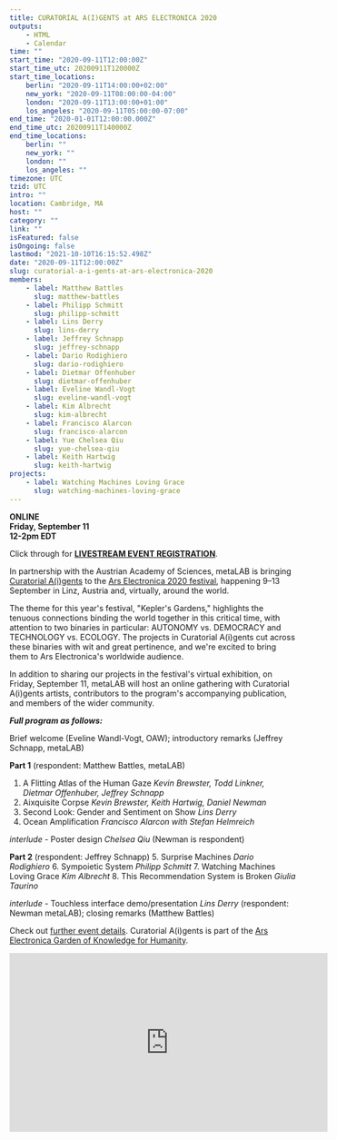 ```yaml
---
title: CURATORIAL A(I)GENTS at ARS ELECTRONICA 2020
outputs:
    - HTML
    - Calendar
time: ""
start_time: "2020-09-11T12:00:00Z"
start_time_utc: 20200911T120000Z
start_time_locations:
    berlin: "2020-09-11T14:00:00+02:00"
    new_york: "2020-09-11T08:00:00-04:00"
    london: "2020-09-11T13:00:00+01:00"
    los_angeles: "2020-09-11T05:00:00-07:00"
end_time: "2020-01-01T12:00:00.000Z"
end_time_utc: 20200911T140000Z
end_time_locations:
    berlin: ""
    new_york: ""
    london: ""
    los_angeles: ""
timezone: UTC
tzid: UTC
intro: ""
location: Cambridge, MA
host: ""
category: ""
link: ""
isFeatured: false
isOngoing: false
lastmod: "2021-10-10T16:15:52.498Z"
date: "2020-09-11T12:00:00Z"
slug: curatorial-a-i-gents-at-ars-electronica-2020
members:
    - label: Matthew Battles
      slug: matthew-battles
    - label: Philipp Schmitt
      slug: philipp-schmitt
    - label: Lins Derry
      slug: lins-derry
    - label: Jeffrey Schnapp
      slug: jeffrey-schnapp
    - label: Dario Rodighiero
      slug: dario-rodighiero
    - label: Dietmar Offenhuber
      slug: dietmar-offenhuber
    - label: Eveline Wandl-Vogt
      slug: eveline-wandl-vogt
    - label: Kim Albrecht
      slug: kim-albrecht
    - label: Francisco Alarcon
      slug: francisco-alarcon
    - label: Yue Chelsea Qiu
      slug: yue-chelsea-qiu
    - label: Keith Hartwig
      slug: keith-hartwig
projects:
    - label: Watching Machines Loving Grace
      slug: watching-machines-loving-grace
---
```

**ONLINE<br />
Friday, September 11<br />
12-2pm EDT** 

Click through for [**LIVESTREAM EVENT REGISTRATION**](https://zoom.us/webinar/register/WN_1OqrxWZWT6WhPXxFD8ScTQ).

In partnership with the Austrian Academy of Sciences, metaLAB is bringing [Curatorial A(i)gents](https://metalabharvard.github.io/projects/curatorial-aigents/) to the [Ars Electronica 2020 festival](https://ars.electronica.art/keplersgardens/en/), happening 9–13 September in Linz, Austria and, virtually, around the world. 

The theme for this year's festival, "Kepler's Gardens," highlights the tenuous connections binding the world together in this critical time, with attention to two binaries in particular: AUTONOMY vs. DEMOCRACY and TECHNOLOGY vs. ECOLOGY. The projects in Curatorial A(i)gents cut across these binaries with wit and great pertinence, and we're excited to bring them to Ars Electronica's worldwide audience.


In addition to sharing our projects in the festival's virtual exhibition, on Friday, September 11, metaLAB will host an online gathering with Curatorial A(i)gents artists, contributors to the program's accompanying publication, and members of the wider community. 

***Full program as follows:***

Brief welcome (Eveline Wandl-Vogt, OAW); introductory remarks (Jeffrey Schnapp, metaLAB)

**Part 1** (respondent: Matthew Battles, metaLAB)
1. A Flitting Atlas of the Human Gaze *Kevin Brewster, Todd Linkner, Dietmar Offenhuber, Jeffrey Schnapp*
2. Aixquisite Corpse *Kevin Brewster, Keith Hartwig, Daniel Newman*
3. Second Look: Gender and Sentiment on Show *Lins Derry*
4. Ocean Amplification *Francisco Alarcon with Stefan Helmreich*

*interlude* - Poster design *Chelsea Qiu* (Newman is respondent)

**Part 2** (respondent: Jeffrey Schnapp)
5. Surprise Machines *Dario Rodighiero*
6. Sympoietic System *Philipp Schmitt*
7. Watching Machines Loving Grace *Kim Albrecht*
8. This Recommendation System is Broken *Giulia Taurino*

*interlude* - Touchless interface demo/presentation *Lins Derry* (respondent: Newman metaLAB); closing remarks (Matthew Battles)

Check out [further event details](https://ars.electronica.art/keplersgardens/en/aigents/). 
Curatorial A(i)gents is part of the [Ars Electronica Garden of Knowledge for Humanity](https://ars.electronica.art/keplersgardens/en/knowledge-for-humanity/).

<iframe width="560" height="315" src="https://www.youtube.com/embed/jqwzyOYOu9U" frameborder="0" allow="accelerometer; autoplay; encrypted-media; gyroscope; picture-in-picture" allowfullscreen></iframe>